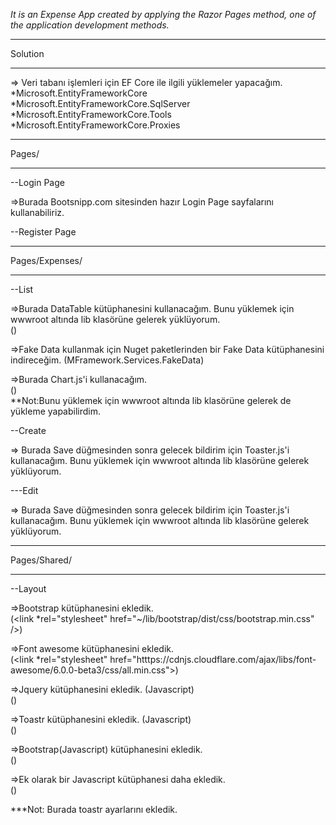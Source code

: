 *It is an Expense App created by applying the Razor Pages method, one of the application development methods.*
******************************
Solution
******************************
=> Veri tabanı işlemleri için EF Core ile ilgili yüklemeler yapacağım.
<br>
*Microsoft.EntityFrameworkCore
<br>
*Microsoft.EntityFrameworkCore.SqlServer
<br>
*Microsoft.EntityFrameworkCore.Tools
<br>
*Microsoft.EntityFrameworkCore.Proxies


******************************
Pages/
******************************

--Login Page

=>Burada Bootsnipp.com sitesinden hazır Login Page sayfalarını kullanabiliriz.

--Register Page

******************************
Pages/Expenses/
******************************

--List

=>Burada DataTable kütüphanesini kullanacağım. Bunu yüklemek için wwwroot
altında lib klasörüne gelerek yüklüyorum. <br> (<script src="~/lib/datatables/js/jquery.dataTables.min.js"></script>)


=>Fake Data kullanmak için Nuget paketlerinden bir Fake Data kütüphanesini indireceğim. (MFramework.Services.FakeData)

=>Burada Chart.js'i kullanacağım. <br> (<script src="htttps://cdn.jsdelivr.net/npm/chart.js"></script>)
<br>
**Not:Bunu yüklemek için wwwroot altında lib klasörüne gelerek de yükleme yapabilirdim.

--Create

=> Burada Save düğmesinden sonra gelecek bildirim için Toaster.js'i kullanacağım. Bunu yüklemek için wwwroot
altında lib klasörüne gelerek yüklüyorum.

---Edit

=> Burada Save düğmesinden sonra gelecek bildirim için Toaster.js'i kullanacağım. Bunu yüklemek için wwwroot
altında lib klasörüne gelerek yüklüyorum.

******************************
Pages/Shared/
******************************

--Layout

=>Bootstrap kütüphanesini ekledik. <br> (<link *rel="stylesheet" href="~/lib/bootstrap/dist/css/bootstrap.min.css" />)

=>Font awesome kütüphanesini ekledik. <br> (<link *rel="stylesheet" href="htttps://cdnjs.cloudflare.com/ajax/libs/font-awesome/6.0.0-beta3/css/all.min.css">)

=>Jquery kütüphanesini ekledik. (Javascript) <br> (<script src="~/lib/jquery/dist/jquery.min.js"></script>)

=>Toastr kütüphanesini ekledik. (Javascript) <br> (<script src="~/lib/toastr.js/toastr.min.js"></script>)

=>Bootstrap(Javascript) kütüphanesini ekledik. <br> (<script src="~/lib/bootstrap/dist/js/bootstrap.bundle.min.js"></script>)

=>Ek olarak bir Javascript kütüphanesi daha ekledik. <br> (<script src="~/js/site.js" asp-append-version="true"></script>)

***Not: Burada toastr ayarlarını ekledik.
    
    
